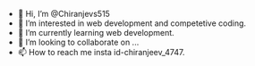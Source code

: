 - 👋 Hi, I’m @Chiranjevs515
- 👀 I’m interested in web development and competetive coding.
- 🌱 I’m currently learning web development.
- 💞️ I’m looking to collaborate on ...
- 📫 How to reach me insta id-chiranjeev_4747.

<!---
Chiranjevs515/Chiranjevs515 is a ✨ special ✨ repository because its `README.md` (this file) appears on your GitHub profile.
You can click the Preview link to take a look at your changes.
--->
